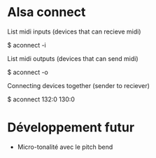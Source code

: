 


# Alsa connect

List midi inputs (devices that can recieve midi)

  $ aconnect -i

List midi outputs (devices that can send midi)
  
  $ aconnect -o

Connecting devices together (sender to reciever)

  $ aconnect 132:0 130:0


# Développement futur

* Micro-tonalité avec le pitch bend
